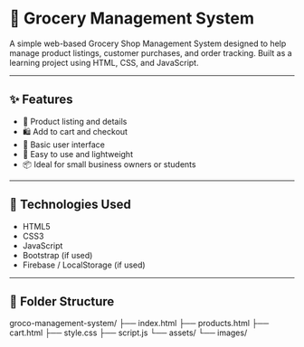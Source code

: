 # 🛒 Grocery Management System

A simple web-based Grocery Shop Management System designed to help manage product listings, customer purchases, and order tracking. Built as a learning project using HTML, CSS, and JavaScript.

---

## ✨ Features

- 🧾 Product listing and details
- 🛍️ Add to cart and checkout
- 👤 Basic user interface
- 🧠 Easy to use and lightweight
- 📦 Ideal for small business owners or students

---

## 🚀 Technologies Used

- HTML5  
- CSS3  
- JavaScript  
- Bootstrap (if used)  
- Firebase / LocalStorage (if used)

---

## 📁 Folder Structure

groco-management-system/
├── index.html
├── products.html
├── cart.html
├── style.css
├── script.js
└── assets/
└── images/
